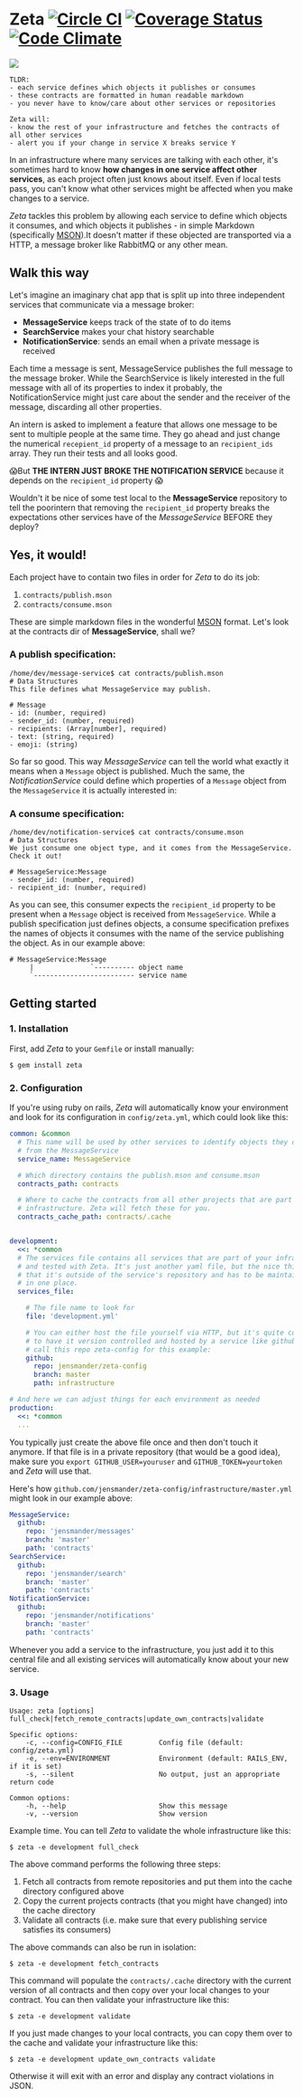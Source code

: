 # Zeta [![Circle CI](https://circleci.com/gh/moviepilot/zeta.svg?style=svg)](https://circleci.com/gh/moviepilot/zeta) [![Coverage Status](https://coveralls.io/repos/moviepilot/zeta/badge.svg?branch=master&service=github)](https://coveralls.io/github/moviepilot/zeta?branch=master) [![Code Climate](https://codeclimate.com/github/moviepilot/zeta/badges/gpa.svg)](https://codeclimate.com/github/moviepilot/zeta)

![](https://dl.dropboxusercontent.com/u/1953503/zeta.jpg)


```
TLDR:
- each service defines which objects it publishes or consumes
- these contracts are formatted in human readable markdown
- you never have to know/care about other services or repositories

Zeta will:
- know the rest of your infrastructure and fetches the contracts of all other services
- alert you if your change in service X breaks service Y
```

In an infrastructure where many services are talking with each other, it's sometimes hard to know **how changes in one service affect other services**, as each project often just knows about itself. Even if local tests pass, you can't know what other services might be affected when you make changes to a service.

*Zeta* tackles this problem by allowing each service to define which objects it consumes, and which objects it publishes - in simple Markdown (specifically [MSON](https://github.com/apiaryio/mson)).It doesn't matter if these objected are transported via a HTTP, a message broker like RabbitMQ or any other mean.


## Walk this way

Let's imagine an imaginary chat app that is split up into three independent services that communicate via a message broker:

- **MessageService** keeps track of the state of to do items
- **SearchService** makes your chat history searchable
- **NotificationService**: sends an email when a private message is received

Each time a message is sent, MessageService publishes the full message to the message broker. While the SearchService is likely interested in the full message with all of its properties to index it probably, the NotificationService might just care about the sender and the receiver of the message, discarding all other properties.

An intern is asked to implement a feature that allows one message to be sent to multiple people at the same time. They go ahead and just change the numerical `recepient_id` property of a message to an `recipient_ids` array. They run their tests and all looks good.

😱But **THE INTERN JUST BROKE THE NOTIFICATION SERVICE** because it depends on the `recipient_id` property 😱

Wouldn't it be nice of some test local to the **MessageService** repository to tell the poorintern that removing the `recipient_id` property breaks the expectations other services have of the *MessageService* BEFORE they deploy?


## Yes, it would!

Each project have to contain two files in order for *Zeta* to do its job:

1. `contracts/publish.mson`
2. `contracts/consume.mson`

These are simple markdown files in the wonderful [MSON](https://github.com/apiaryio/mson) format. Let's look at the contracts dir of **MessageService**, shall we?

### A publish specification:
```shell
/home/dev/message-service$ cat contracts/publish.mson
# Data Structures
This file defines what MessageService may publish.

# Message
- id: (number, required)
- sender_id: (number, required)
- recipients: (Array[number], required)
- text: (string, required)
- emoji: (string)
```

So far so good. This way *MessageService* can tell the world what exactly it means when a `Message` object is published. Much the same, the *NotificationService* could define which properties of a `Message` object from the `MessageService` it is actually interested in:

### A consume specification:
```shell
/home/dev/notification-service$ cat contracts/consume.mson
# Data Structures
We just consume one object type, and it comes from the MessageService. Check it out!

# MessageService:Message
- sender_id: (number, required)
- recipient_id: (number, required)
```

As you can see, this consumer expects the `recipient_id` property to be present when a `Message` object is received from `MessageService`. While a publish specification just defines objects, a consume specification prefixes the names of objects it consumes with the name of the service publishing the object. As in our example above:

```
# MessageService:Message
     |              `---------- object name
     `------------------------- service name

```

## Getting started

### 1. Installation
First, add *Zeta* to your `Gemfile` or install manually:

```shell
$ gem install zeta
```

### 2. Configuration

If you're using ruby on rails, *Zeta* will automatically know your
environment and look for its configuration in `config/zeta.yml`, which could look like this:

```yaml
common: &common
  # This name will be used by other services to identify objects they consume
  # from the MessageService
  service_name: MessageService

  # Which directory contains the publish.mson and consume.mson
  contracts_path: contracts

  # Where to cache the contracts from all other projects that are part of the
  # infrastructure. Zeta will fetch these for you.
  contracts_cache_path: contracts/.cache


development:
  <<: *common
  # The services file contains all services that are part of your infrastructure
  # and tested with Zeta. It's just another yaml file, but the nice thing is
  # that it's outside of the service's repository and has to be maintained only
  # in one place.
  services_file:

    # The file name to look for
    file: 'development.yml'

    # You can either host the file yourself via HTTP, but it's quite convenient
    # to have it version controlled and hosted by a service like github. We'll
    # call this repo zeta-config for this example:
    github:
      repo: jensmander/zeta-config
      branch: master
      path: infrastructure

# And here we can adjust things for each environment as needed
production:
  <<: *common
  ...

```

You typically just create the above file once and then don't touch it anymore. If that file is in a private repository (that would be a good idea), make sure you `export GITHUB_USER=youruser` and `GITHUB_TOKEN=yourtoken` and *Zeta* will use that.

Here's how `github.com/jensmander/zeta-config/infrastructure/master.yml` might look in our example above:

```yaml
MessageService:
  github:
    repo: 'jensmander/messages'
    branch: 'master'
    path: 'contracts'
SearchService:
  github:
    repo: 'jensmander/search'
    branch: 'master'
    path: 'contracts'
NotificationService:
  github:
    repo: 'jensmander/notifications'
    branch: 'master'
    path: 'contracts'
```

Whenever you add a service to the infrastructure, you just add it to this central file and all existing services will automatically know about your new service.


### 3. Usage

```shell
Usage: zeta [options] full_check|fetch_remote_contracts|update_own_contracts|validate

Specific options:
    -c, --config=CONFIG_FILE         Config file (default: config/zeta.yml)
    -e, --env=ENVIRONMENT            Environment (default: RAILS_ENV, if it is set)
    -s, --silent                     No output, just an appropriate return code

Common options:
    -h, --help                       Show this message
    -v, --version                    Show version
```

Example time. You can tell *Zeta* to validate the whole infrastructure like this:

```shell
$ zeta -e development full_check
```

The above command performs the following three steps:

1. Fetch all contracts from remote repositories and put them into the cache directory configured above
2. Copy the current projects contracts (that you might have changed) into the cache directory
3. Validate all contracts (i.e. make sure that every publishing service satisfies its consumers)

The above commands can also be run in isolation:

```shell
$ zeta -e development fetch_contracts
```

This command will populate the `contracts/.cache` directory with the current version of all contracts and then copy over your local changes to your contract. You can then validate your infrastructure like this:

```shell
$ zeta -e development validate
```

If you just made changes to your local contracts, you can copy them over to the cache and validate your infrastructure like this:

```shell
$ zeta -e development update_own_contracts validate
```

Otherwise it will exit with an error and display any contract violations in JSON.
